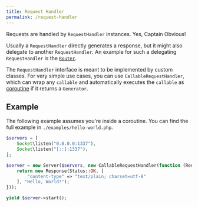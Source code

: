```yaml
---
title: Request Handler
permalink: /request-handler
---
```


Requests are handled by `RequestHandler` instances. Yes, Captain Obvious!

Usually a `RequestHandler` directly generates a response, but it might also delegate to another `RequestHandler`.
An example for such a delegating `RequestHandler` is the [`Router`](https://github.com/amphp/http-server-router).

The `RequestHandler` interface is meant to be implemented by custom classes.
For very simple use cases, you can use `CallableRequestHandler`, which can wrap any `callable` and automatically executes the `callable` as [coroutine](https://amphp.org/amp/coroutines) if it returns a `Generator`.

## Example

The following example assumes you're inside a coroutine.
You can find the full example in `./examples/hello-world.php`.

```php
$servers = [
    Socket\listen("0.0.0.0:1337"),
    Socket\listen("[::]:1337"),
];

$server = new Server($servers, new CallableRequestHandler(function (Request $request) {
    return new Response(Status::OK, [
        "content-type" => "text/plain; charset=utf-8"
    ], "Hello, World!");
}));

yield $server->start();
```
